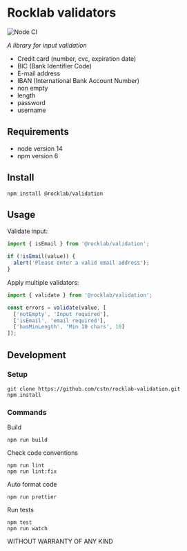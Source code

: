 # Rocklab validators

![Node CI](https://github.com/cstn/rocklab-validation/workflows/Node%20CI/badge.svg)

_A library for input validation_

* Credit card (number, cvc, expiration date)
* BIC (Bank Identifier Code)
* E-mail address
* IBAN (International Bank Account Number)
* non empty
* length
* password
* username

## Requirements

* node version 14
* npm version 6

## Install

```shell script
npm install @rocklab/validation
```

## Usage
Validate input:
```javascript
import { isEmail } from '@rocklab/validation';

if (!isEmail(value)) {
  alert('Please enter a valid email address');
}
```

Apply multiple validators:
```javascript
import { validate } from '@rocklab/validation';

const errors = validate(value, [
  ['notEmpty', 'Input required'],
  ['isEmail', 'email required'],
  ['hasMinLength', 'Min 10 chars', 10]
]);
```

## Development

### Setup

```shell script
git clone https://github.com/cstn/rocklab-validation.git
npm install
```

### Commands

Build

```shell script
npm run build
```

Check code conventions

```shell script
npm run lint
npm run lint:fix
```

Auto format code

```shell script
npm run prettier
```

Run tests

```shell script
npm test
npm run watch
```

WITHOUT WARRANTY OF ANY KIND
